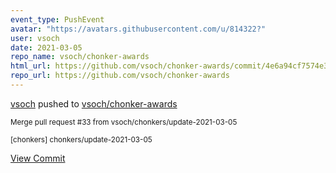 ```yaml
---
event_type: PushEvent
avatar: "https://avatars.githubusercontent.com/u/814322?"
user: vsoch
date: 2021-03-05
repo_name: vsoch/chonker-awards
html_url: https://github.com/vsoch/chonker-awards/commit/4e6a94cf7574e3950b061d859efcedbe386e6676
repo_url: https://github.com/vsoch/chonker-awards
---
```


<a href='https://github.com/vsoch' target='_blank'>vsoch</a> pushed to <a href='https://github.com/vsoch/chonker-awards' target='_blank'>vsoch/chonker-awards</a>

<small>Merge pull request #33 from vsoch/chonkers/update-2021-03-05

[chonkers] chonkers/update-2021-03-05</small>

<a href='https://github.com/vsoch/chonker-awards/commit/4e6a94cf7574e3950b061d859efcedbe386e6676' target='_blank'>View Commit</a>